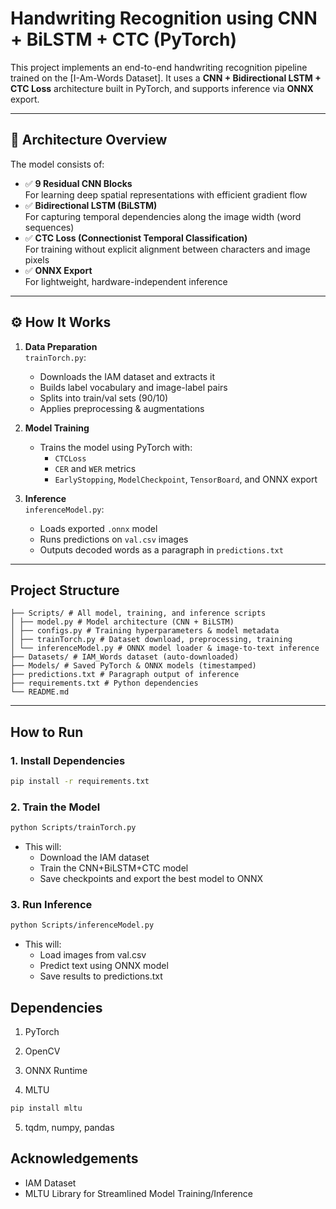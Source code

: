 # Handwriting Recognition using CNN + BiLSTM + CTC (PyTorch)

This project implements an end-to-end handwriting recognition pipeline trained on the [I-Am-Words Dataset]. It uses a **CNN + Bidirectional LSTM + CTC Loss** architecture built in PyTorch, and supports inference via **ONNX** export.

---

## 🧠 Architecture Overview

The model consists of:
- ✅ **9 Residual CNN Blocks**  
  For learning deep spatial representations with efficient gradient flow
- ✅ **Bidirectional LSTM (BiLSTM)**  
  For capturing temporal dependencies along the image width (word sequences)
- ✅ **CTC Loss (Connectionist Temporal Classification)**  
  For training without explicit alignment between characters and image pixels
- ✅ **ONNX Export**  
  For lightweight, hardware-independent inference

---

## ⚙️ How It Works

1. **Data Preparation**  
   `trainTorch.py`:
   - Downloads the IAM dataset and extracts it
   - Builds label vocabulary and image-label pairs
   - Splits into train/val sets (90/10)
   - Applies preprocessing & augmentations

2. **Model Training**  
   - Trains the model using PyTorch with:
     - `CTCLoss`
     - `CER` and `WER` metrics
     - `EarlyStopping`, `ModelCheckpoint`, `TensorBoard`, and ONNX export

3. **Inference**  
   `inferenceModel.py`:
   - Loads exported `.onnx` model
   - Runs predictions on `val.csv` images
   - Outputs decoded words as a paragraph in `predictions.txt`

---

## Project Structure

```
├── Scripts/ # All model, training, and inference scripts
│ ├── model.py # Model architecture (CNN + BiLSTM)
│ ├── configs.py # Training hyperparameters & model metadata
│ ├── trainTorch.py # Dataset download, preprocessing, training
│ └── inferenceModel.py # ONNX model loader & image-to-text inference
├── Datasets/ # IAM_Words dataset (auto-downloaded)
├── Models/ # Saved PyTorch & ONNX models (timestamped)
├── predictions.txt # Paragraph output of inference
├── requirements.txt # Python dependencies
└── README.md
```

---

## How to Run

### 1. Install Dependencies
```bash
pip install -r requirements.txt
```
### 2. Train the Model
```bash
python Scripts/trainTorch.py
```
 - This will:
    - Download the IAM dataset
    - Train the CNN+BiLSTM+CTC model
    - Save checkpoints and export the best model to ONNX

### 3. Run Inference
```bash
python Scripts/inferenceModel.py
```
 - This will:
    - Load images from val.csv
    - Predict text using ONNX model
    - Save results to predictions.txt

## Dependencies
1. PyTorch

2. OpenCV

3. ONNX Runtime

4. MLTU 
```bash
pip install mltu
```

5. tqdm, numpy, pandas

## Acknowledgements

- IAM Dataset
- MLTU Library for Streamlined Model Training/Inference

